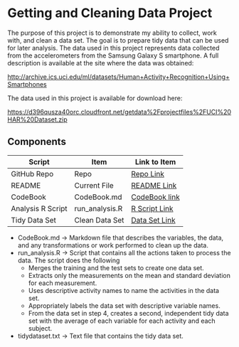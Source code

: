 # Getting and Cleaning Data Project

The purpose of this project is to demonstrate my ability to collect, work with, and clean a data set. The goal is to prepare tidy data that can be used for later analysis. 
The data used in this project represents data collected from the accelerometers from the Samsung Galaxy S smartphone. A full description is available at the site where the data was obtained: 

http://archive.ics.uci.edu/ml/datasets/Human+Activity+Recognition+Using+Smartphones 

The data used in this project is available for download here: 

https://d396qusza40orc.cloudfront.net/getdata%2Fprojectfiles%2FUCI%20HAR%20Dataset.zip  

## Components 

Script | Item | Link to Item
--- | --- | ---
GitHub Repo | Repo |  [Repo Link](https://github.com/soriantonella/Course-Project "Click to go to Repo")
README | Current File |  [README Link](https://github.com/soriantonella/Course-Project/blob/main/README.md "README.md")
CodeBook | CodeBook.md |  [CodeBook link](https://github.com/soriantonella/Course-Project/blob/main/CodeBook.md "CodeBook.md")
Analysis R Script |  run_analysis.R |  [R Script Link](https://github.com/soriantonella/Course-Project/blob/main/run_analysis.R "run_analysis.R")
Tidy Data Set |  Clean Data Set |  [Data Set Link](https://github.com/soriantonella/Course-Project/blob/main/tidydataset.txt "tidyData.txt")

- CodeBook.md -> Markdown file that describes the variables, the data, and any transformations or work performed to clean up the data.
- run_analysis.R ->	Script that contains all the actions taken to process the data. The script does the following
    - Merges the training and the test sets to create one data set.
    - Extracts only the measurements on the mean and standard deviation for each measurement. 
    - Uses descriptive activity names to name the activities in the data set.
    - Appropriately labels the data set with descriptive variable names. 
    - From the data set in step 4, creates a second, independent tidy data set with the average of each variable for each activity and each subject.
- tidydataset.txt -> Text file that contains the tidy data set. 
